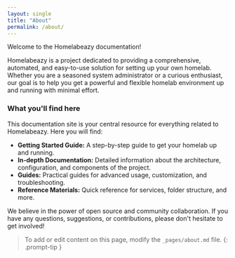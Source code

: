 ```yaml
---
layout: single
title: "About"
permalink: /about/
---
```


Welcome to the Homelabeazy documentation!

Homelabeazy is a project dedicated to providing a comprehensive, automated, and easy-to-use solution for setting up your own homelab. Whether you are a seasoned system administrator or a curious enthusiast, our goal is to help you get a powerful and flexible homelab environment up and running with minimal effort.

### What you'll find here

This documentation site is your central resource for everything related to Homelabeazy. Here you will find:

- **Getting Started Guide:** A step-by-step guide to get your homelab up and running.
- **In-depth Documentation:** Detailed information about the architecture, configuration, and components of the project.
- **Guides:** Practical guides for advanced usage, customization, and troubleshooting.
- **Reference Materials:** Quick reference for services, folder structure, and more.

We believe in the power of open source and community collaboration. If you have any questions, suggestions, or contributions, please don't hesitate to get involved!

> To add or edit content on this page, modify the `_pages/about.md` file.
> {: .prompt-tip }
